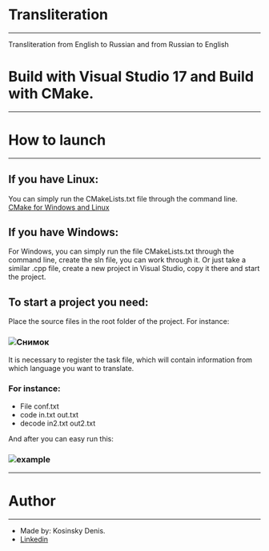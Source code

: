 # Transliteration
---------------------
Transliteration from English to Russian and from Russian to English

# Build with Visual Studio 17 and Build with CMake.
---------------------

# How to launch
---------------------
## If you have Linux:
You can simply run the CMakeLists.txt file through the command line.
[CMake for Windows and Linux](https://cmake.org/cmake/help/latest/guide/tutorial/index.html)
## If you have Windows:
For Windows, you can simply run the file CMakeLists.txt through the command line, create the sln file, you can work through it.
Or just take a similar .cpp file, create a new project in Visual Studio, copy it there and start the project.
## To start a project you need:
Place the source files in the root folder of the project.
For instance:
### ![Снимок](https://user-images.githubusercontent.com/55711116/83633262-56a60b80-a5a9-11ea-82ac-b6957d309d72.PNG)

It is necessary to register the task file, which will contain information from which language you want to translate.
### For instance:
+ File conf.txt
+ code in.txt out.txt
+ decode in2.txt out2.txt

And after you can easy run this:
### ![example](https://user-images.githubusercontent.com/55711116/83634444-3ecf8700-a5ab-11ea-8c60-4eb1702362d0.PNG)
---------------------






# Author
---------------------
+ Made by: Kosinsky Denis.
+ [Linkedin](https://www.linkedin.com/in/denys-kosinskiy-025a391aa/)
